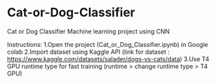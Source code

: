 # Cat-or-Dog-Classifier
Cat or Dog Classifier Machine learning project using CNN

Instructions:
1.Open the project (Cat_or_Dog_Classifier.ipynb) in Google colab
2.Import dataset using Kaggle API (link for dataset : https://www.kaggle.com/datasets/salader/dogs-vs-cats/data)
3.Use T4 GPU runtime type  for fast training (runtime > change runtime type > T4 GPU)
